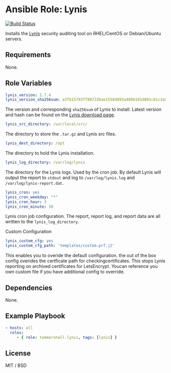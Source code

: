 Ansible Role: Lynis
=========

[![Build Status](https://travis-ci.org/tommarshall/ansible-role-lynis.svg?branch=master)](https://travis-ci.org/tommarshall/ansible-role-lynis)

Installs the [Lynis](https://cisofy.com/lynis/) security auditing tool on RHEL/CentOS or Debian/Ubuntu servers.

Requirements
------------

None.

Role Variables
--------------

```yml
lynis_version: 2.7.4
lynis_version_sha256sum: a3f615793ff80733bae15584893a4086101d891c61c3a52d280dfb658cb98fbd
```
The version and corresponding `sha256sum` of Lynis to install. Latest version and hash can be found on the [Lynis download page](https://cisofy.com/download/lynis/).

```yml
lynis_src_directory: /usr/local/src/
```
The directory to store the `.tar.gz` and Lynis src files.

```yml
lynis_dest_directory: /opt
```
The directory to hold the Lynis installation.

```yml
lynis_log_directory: /var/log/lynis
```
The directory for the Lynis logs. Used by the cron job. By default Lynis will output the report to `stdout` and log to `/var/log/lynis.log` and `/var/log/lynis-report.dat`.

```yml
lynis_cron: yes
lynis_cron_weekday: "*"
lynis_cron_hour: 3
lynis_cron_minute: 30
```
Lynis cron job configuration. The report, report log, and report data are all written to the `lynis_log_directory`.

Custom Configuration
```yml
lynis_custom_cfg: yes
lynis_custom_cfg_path: 'templates/custom.prf.j2'
```
This enables you to overide the default configuration.
the out of the box config overides the certficate path for checkingcertificates.
This stops Lynis reporting on archived certificates for LetsEncrypt.
Youcan reference you own custom file if you have additional config to override.

Dependencies
------------

None.

Example Playbook
----------------

```yml
- hosts: all
  roles:
     - { role: tommarshall.lynis, tags: [lynis] }
```

License
-------

MIT / BSD

